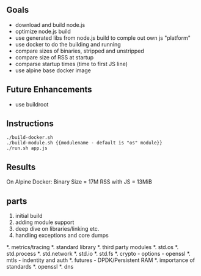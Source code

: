 ## Goals
- download and build node.js
- optimize node.js build
- use generated libs from node.js build to comple out own js "platform"
- use docker to do the building and running
- compare sizes of binaries, stripped and unstripped
- compare size of RSS at startup
- comparse startup times (time to first JS line)
- use alpine base docker image

## Future Enhancements
- use buildroot

## Instructions
```
./build-docker.sh
./build-module.sh {{modulename - default is "os" module}}
./run.sh app.js
```

## Results
On Alpine Docker:
Binary Size = 17M
RSS with JS = 13MiB

## parts
1. initial build
2. adding module support
3. deep dive on libraries/linking etc.
4. handling exceptions and core dumps

*. metrics/tracing
*. standard library
*. third party modules
*. std.os
*. std.process
*. std.network
*. std.io
*. std.fs
*. crypto - options - openssl
*. mtls - indentity and auth
*. futures - DPDK/Persistent RAM
*. importance of standards
*. openssl
*. dns
